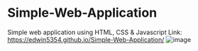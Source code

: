 # Simple-Web-Application
Simple web application using HTML, CSS &amp; Javascript
Link: https://edwin5354.github.io/Simple-Web-Application/
![image](https://github.com/user-attachments/assets/d48b055a-d6ff-48b0-b62f-9e3ea00f5684)
